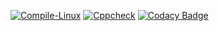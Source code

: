 [![Compile-Linux](https://github.com/venkatbajaj/StepIn_Case_Study/actions/workflows/compile.yml/badge.svg)](https://github.com/venkatbajaj/StepIn_Case_Study/actions/workflows/compile.yml)
[![Cppcheck](https://github.com/venkatbajaj/StepIn_Case_Study/actions/workflows/Codequality.yml/badge.svg)](https://github.com/venkatbajaj/StepIn_Case_Study/actions/workflows/Codequality.yml)
[![Codacy Badge](https://app.codacy.com/project/badge/Grade/4a8ec0e723f241ff98ceb7589eefdcc0)](https://www.codacy.com/gh/venkatbajaj/StepIn_Case_Study/dashboard?utm_source=github.com&amp;utm_medium=referral&amp;utm_content=venkatbajaj/StepIn_Case_Study&amp;utm_campaign=Badge_Grade)
